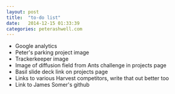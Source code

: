 ```yaml
---
layout: post
title:  "to-do list"
date:   2014-12-15 01:33:39
categories: peterashwell.com 
---
```

<ul>
    <li>Google analytics</li>
    <li>Peter's parking project image</li>
    <li>Trackerkeeper image</li>
    <li>Image of diffusion field from Ants challenge in projects page</li>
    <li>Basil slide deck link on projects page</li>
    <li>Links to various Harvest competitors, write that out better too</li>
    <li>Link to James Somer's github</li>
</ul>
